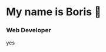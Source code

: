 # My name is Boris 👋
### Web Developer

yes

<!--
**Borisrunfast/Borisrunfast** is a ✨ _special_ ✨ repository because its `README.md` (this file) appears on your GitHub profile.
-->
